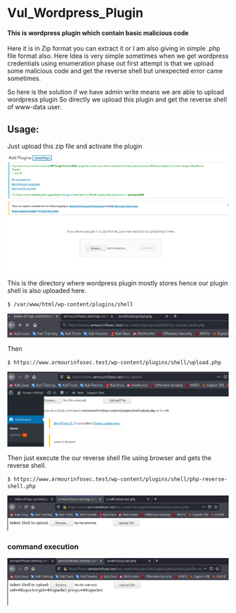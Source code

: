 # Vul_Wordpress_Plugin

#### This is wordpress plugin which contain basic malicious code

Here it is in Zip format you can extract it or I am also giving in simple .php file format also. Here Idea is very simple sometimes when we get wordpress credentials using enumeration phase out first attempt is that we upload some malicious code and get the reverse shell but unexpected error came sometimes.

So here is the solution if we have admin write means we are able to upload wordpress plugin So directly we upload this plugin and get the reverse shell of www-data user.

## Usage:

Just upload this zip file and activate the plugin 
![Algorithm schema](./1.png)


This is the directory where wordpress plugin mostly stores hence our plugin shell is also uploaded here.
```
$ /var/www/html/wp-content/plugins/shell

```

![Algorithm schema](./3.png)

Then 
```
$ https://www.armourinfosec.test/wp-content/plugins/shell/upload.php
```


![Algorithm schema](./2.png)

Then just execute the our reverse shell file using browser and gets the reverse shell.
```
$ https://www.armourinfosec.test/wp-content/plugins/shell/php-reverse-shell.php
```

![Algorithm schema](./4.png)


### command execution

![Algorithm schema](./5.png)
